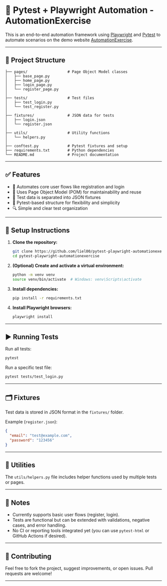 # 🧪 Pytest + Playwright Automation - AutomationExercise

This is an end-to-end automation framework using [Playwright](https://playwright.dev/python/) and [Pytest](https://docs.pytest.org/) to automate scenarios on the demo website [AutomationExercise](https://automationexercise.com/).

---

## 📁 Project Structure

```
├── pages/                  # Page Object Model classes
│   ├── base_page.py
│   ├── home_page.py
│   ├── login_page.py
│   └── register_page.py
│
├── tests/                  # Test files
│   ├── test_login.py
│   └── test_register.py
│
├── fixtures/               # JSON data for tests
│   ├── login.json
│   └── register.json
│
├── utils/                  # Utility functions
│   └── helpers.py
│
├── conftest.py             # Pytest fixtures and setup
├── requirements.txt        # Python dependencies
└── README.md               # Project documentation
```

---

## ✅ Features

- 🚀 Automates core user flows like registration and login
- 📄 Uses Page Object Model (POM) for maintainability and reuse
- 🔁 Test data is separated into JSON fixtures
- 🧪 Pytest-based structure for flexibility and simplicity
- 🔍 Simple and clear test organization

---

## 🔧 Setup Instructions

1. **Clone the repository:**
   ```bash
   git clone https://github.com/liel00/pytest-playwright-automationexercise.git
   cd pytest-playwright-automationexercise
   ```

2. **(Optional) Create and activate a virtual environment:**
   ```bash
   python -m venv venv
   source venv/bin/activate  # Windows: venv\Scripts\activate
   ```

3. **Install dependencies:**
   ```bash
   pip install -r requirements.txt
   ```

4. **Install Playwright browsers:**
   ```bash
   playwright install
   ```

---

## ▶️ Running Tests

Run all tests:
```bash
pytest
```

Run a specific test file:
```bash
pytest tests/test_login.py
```

---

## 🗂 Fixtures

Test data is stored in JSON format in the `fixtures/` folder.

Example (`register.json`):
```json
{
  "email": "test@example.com",
  "password": "123456"
}
```

---

## 🧰 Utilities

The `utils/helpers.py` file includes helper functions used by multiple tests or pages.

---

## 🧼 Notes

- Currently supports basic user flows (register, login).
- Tests are functional but can be extended with validations, negative cases, and error handling.
- No CI or reporting tools integrated yet (you can use `pytest-html` or GitHub Actions if desired).

---

## 🤝 Contributing

Feel free to fork the project, suggest improvements, or open issues. Pull requests are welcome!

---

